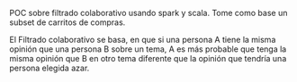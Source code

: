 POC sobre filtrado colaborativo usando spark y scala. Tome como base un subset de carritos de compras.

El Filtrado colaborativo se basa, en que si una persona A tiene la misma opinión que una persona B sobre un tema, A es más probable que tenga la misma opinión que B en otro tema diferente que la opinión que tendría una persona elegida azar. 
